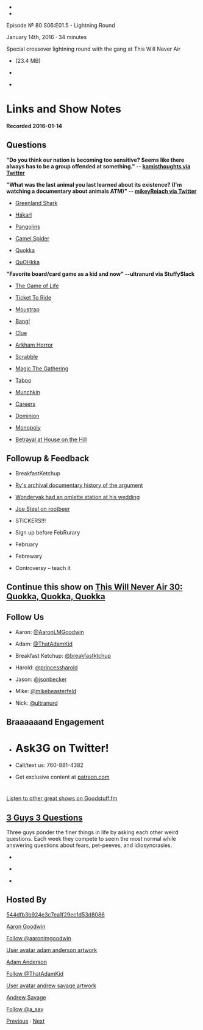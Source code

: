 -

-

Episode № 80 S06:E01.5 - Lightning Round

January 14th, 2016 · 34 minutes

Special crossover lightning round with the gang at This Will Never Air

- [](http://podcasts-1.feedpress.co/13789/3G3Q%20-%20S06E01_5.mp3)(23.4 MB)

- [](http://twitter.com/intent/tweet?text=3%20Guys%203%20Questions%20%E2%84%96%2080%20on%20@goodstuff_fm%20-%20http://goodstuff.fm/3g3q/80)

- [](http://www.facebook.com/sharer/sharer.php?u=http://goodstuff.fm/3g3q/80)

# Links and Show Notes

**Recorded 2016-01-14**

## Questions

**"Do you think our nation is becoming too sensitive? Seems like there always has to be a group offended at something." -- [kamisthoughts via Twitter](https://twitter.com/608372027/status/687351405187706880)**

**"What was the last animal you last learned about its existence? (I'm watching a documentary about animals ATM)" -- [mikeyReiach via Twitter](http://twitter.com/mikeyReiach/status/670633697545072640)**

- [Greenland Shark](https://en.wikipedia.org/wiki/Greenland_shark)

- [Hákarl](https://en.wikipedia.org/wiki/H%C3%A1karl)

- [Pangolins](https://en.wikipedia.org/wiki/Pangolin)

- [Camel Spider](https://en.wikipedia.org/wiki/Solifugae)

- [Quokka](https://i.ytimg.com/vi/178BWFbldCY/hqdefault.jpg)

- [QuOHkka](http://images.mentalfloss.com/sites/default/files/styles/insert_main_wide_image/public/92172514.png)

**"Favorite board/card game as a kid and now" --ultranurd via StuffySlack**

- [The Game of Life](https://en.wikipedia.org/wiki/The_Game_of_Life)

- [Ticket To Ride](http://www.daysofwonder.com/tickettoride/en/usa/)

- [Moustrap](http://www.amazon.com/Hasbro-4657-Mousetrap-Game/dp/B00000DMFD)

- [Bang!](http://bit.ly/1RoQyCI)

- [Clue](http://www.target.com/p/retro-series-clue-1986-edition-game/-/A-17072455)

- [Arkham Horror](https://www.fantasyflightgames.com/en/products/arkham-horror/)

- [Scrabble](http://www.pogo.com/games/scrabble)

- [Magic The Gathering](http://magic.wizards.com/)

- [Taboo](http://bit.ly/1Wd5e7f)

- [Munchkin](http://www.worldofmunchkin.com/game/)

- [Careers](http://bit.ly/1Wd5jbb)

- [Dominion](http://riograndegames.com/Game/278-Dominion)

- [Monopoly](http://www.hasbro.com/en-us/brands/monopoly)

- [Betrayal at House on the Hill](https://boardgamegeek.com/boardgame/10547/betrayal-house-hill)

## Followup & Feedback

- BreakfastKetchup

- [Ry's archival documentary history of the argument](http://sfy.co/d0sZ7)

- [Wonderyak had an omlette station at his wedding](https://twitter.com/wonderyak/status/687350266903937024)

- [Joe Steel on rootbeer](https://twitter.com/joesteel/status/686676410224619520)

- STICKERS!!!

- Sign up before FebRurary

- February

- Febrewary

- Controversy – teach it

## Continue this show on [This Will Never Air 30: Quokka, Quokka, Quokka](http://www.thiswillneverair.com/30)

## Follow Us

- Aaron: [@AaronLMGoodwin](http://twitter.com/aaronlmgoodwin)

- Adam: [@ThatAdamKid](http://twitter.com/thatadamkid)

- Breakfast Ketchup: [@breakfastktchup](http://twitter.com/breakfastktchup)

- Harold: [@princessharold](http://twitter.com/princessharold)

- Jason: [@jsonbecker](http://twitter.com/jsonbecker)

- Mike: [@mikebeasterfeld](http://twitter.com/mikebeasterfeld)

- Nick: [@ultranurd](http://twitter.com/ultranurd)

## Braaaaaand Engagement

- # Ask3G on Twitter!

- Call/text us: 760-881-4382

- Get exclusive content at [patreon.com](http://www.patreon.com/3g3q)

#

[Listen to other great shows on Goodstuff.fm](http://www.goodstuff.fm)

## [3 Guys 3 Questions](/3g3q)

Three guys ponder the finer things in life by asking each other weird questions. Each week they compete to seem the most normal while answering questions about fears, pet-peeves, and idiosyncrasies.

- [](https://itunes.apple.com/us/podcast/3-guys-3-questions/id914129482)

- [](http://feed.3g3q.co/)

- [](mailto:3guys3questions@gmail.com?cc=sponsorship%40goodstuff.fm&subject=%5BGoodStuff%20FM%5D%20Sponsorship%20Inquiry%20for%203%20Guys%203%20Questions)

## Hosted By

[544dfb3b924e3c7ea1f29ec1d53d8086](/people/aaron-goodwin)[](http://gravatar.com/avatar/544dfb3b924e3c7ea1f29ec1d53d8086.png?s=300&r=pg)

[Aaron Goodwin](/people/aaron-goodwin)

[Follow @aaronlmgoodwin](https://twitter.com/aaronlmgoodwin)

[User avatar adam anderson artwork](/people/adam-anderson)[](https://goodstuffs3.s3.amazonaws.com/uploads/user/avatar/89/user_avatar_adam-anderson_artwork.png)

[Adam Anderson](/people/adam-anderson)

[Follow @ThatAdamKid](https://twitter.com/ThatAdamKid)

[User avatar andrew savage artwork](/people/andrew-savage)[](https://goodstuffs3.s3.amazonaws.com/uploads/user/avatar/95/user_avatar_andrew-savage_artwork.png)

[Andrew Savage](/people/andrew-savage)

[Follow @a_sav](https://twitter.com/a_sav)

[Previous](/3g3q/79) · [Next](/3g3q/81)
